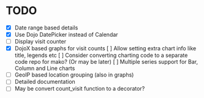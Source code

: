 TODO
=====

- [X] Date range based details
- [X] Use Dojo DatePicker instead of Calendar
- [ ] Display visit counter
- [X] DojoX based graphs for visit counts
        [ ] Allow setting extra chart info like title, legends etc
        [ ] Consider converting charting code to a separate code repo for mako? (Or may be later)
        [ ] Multiple series support for Bar, Column and Line charts
- [ ] GeoIP based location grouping (also in graphs)
- [ ] Detailed documentation
- [ ] May be convert count_visit function to a decorator?
